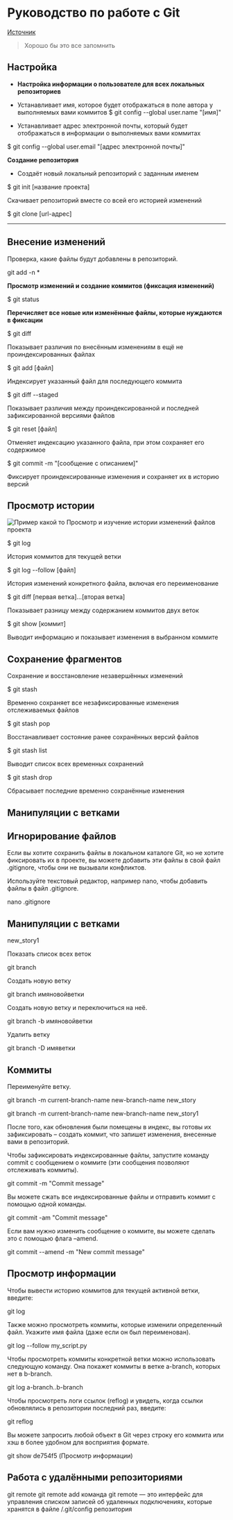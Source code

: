 # Руководство по работе с Git

<!--- Источник: https://training.github.com/downloads/ru/github-git-cheat-sheet/--->

  [Источник](https://training.github.com/downloads/ru/github-git-cheat-sheet/ "Справочник Git")

>Хорошо бы это все запомнить

## Настройка

* **Настройка информации о пользователе для всех локальных репозиториев** 

* Устанавливает имя, которое будет отображаться в поле автора у выполняемых вами коммитов
$ git config --global user.name "[имя]"

* Устанавливает адрес электронной почты, который будет отображаться в информации о выполняемых вами коммитах

$ git config --global user.email "[адрес электронной почты]"



**Создание репозитория**

* Создаёт новый локальный репозиторий с заданным именем

$ git init [название проекта]

Скачивает репозиторий вместе со всей его историей изменений

$ git clone [url-адрес]



***



## Внесение изменений

Проверка, какие файлы будут добавлены в репозиторий.

git add -n *


**Просмотр изменений и создание коммитов (фиксация изменений)**

$ git status

**Перечисляет все новые или изменённые файлы, которые нуждаются в фиксации**

$ git diff

Показывает различия по внесённым изменениям в ещё не проиндексированных файлах

$ git add [файл]

Индексирует указанный файл для последующего коммита

$ git diff --staged

Показывает различия между проиндексированной и последней зафиксированной версиями файлов

$ git reset [файл]

Отменяет индексацию указанного файла, при этом сохраняет его содержимое

$ git commit -m "[сообщение с описанием]"

Фиксирует проиндексированные изменения и сохраняет их в историю версий


## Просмотр истории

![Пример какой то ](/img/primer.png)
Просмотр и изучение истории изменений файлов проекта

$ git log

История коммитов для текущей ветки

$ git log --follow [файл]

История изменений конкретного файла, включая его переименование

$ git diff [первая ветка]...[вторая ветка]

Показывает разницу между содержанием коммитов двух веток

$ git show [коммит]

Выводит информацию и показывает изменения в выбранном коммите


## Сохранение фрагментов
Сохранение и восстановление незавершённых изменений

$ git stash

Временно сохраняет все незафиксированные изменения отслеживаемых файлов

$ git stash pop

Восстанавливает состояние ранее сохранённых версий файлов

$ git stash list

Выводит список всех временных сохранений

$ git stash drop

Сбрасывает последние временно сохранённыe изменения



## Манипуляции с ветками 

## Игнорирование файлов

Если вы хотите сохранить файлы в локальном каталоге Git, но не хотите фиксировать их в проекте, вы можете добавить эти файлы в свой файл .gitignore, чтобы они не вызывали конфликтов.

Используйте текстовый редактор, например nano, чтобы добавить файлы в файл .gitignore.

nano .gitignore

## Манипуляции с ветками 
 new_story1

Показать список всех веток

git branch	

Создать новую ветку

git branch имяновойветки

Создать новую ветку и переключиться на неё.

git branch -b имяновойветки

Удалить ветку

git branch -D имяветки

## Коммиты

Переименуйте ветку.

git branch -m current-branch-name new-branch-name
new_story

git branch -m current-branch-name new-branch-name
 new_story1

После того, как обновления были помещены в индекс, вы готовы их зафиксировать – создать коммит, что запишет изменения, внесенные вами в репозиторий.

Чтобы зафиксировать индексированные файлы, запустите команду commit с сообщением о коммите (эти сообщения позволяют отслеживать коммиты).

git commit -m "Commit message"

Вы можете сжать все индексированные файлы и отправить коммит с помощью одной команды.

git commit -am "Commit message"

Если вам нужно изменить сообщение о коммите, вы можете сделать это с помощью флага –amend.

git commit --amend -m "New commit message"

## Просмотр информации 

Чтобы вывести историю коммитов для текущей активной ветки, введите:

git log

Также можно просмотреть коммиты, которые изменили определенный файл. Укажите имя файла (даже если он был переименован).

git log --follow my_script.py

Чтобы просмотреть коммиты конкретной ветки можно использовать следующую команду. Она покажет коммиты в ветке a-branch, которых нет в b-branch.

git log a-branch..b-branch

Чтобы просмотреть логи ссылок (reflog) и увидеть, когда ссылки обновлялись в репозитории последний раз, введите:

git reflog

Вы можете запросить любой объект в Git через строку его коммита или хэш в более удобном для восприятия формате.

git show de754f5
(Просмотр информации)

##  Работа с удалёнными репозиториями

git remote
git remote add <name> <url>
  команда git remote — это интерфейс для управления списком записей об удаленных подключениях, которые хранятся в файле /.git/config репозитория
  
  






